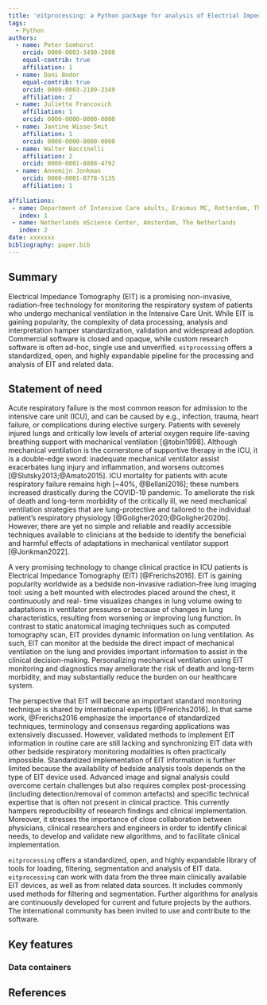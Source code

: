 ```yaml
---
title: 'eitprocessing: a Python package for analysis of Electrial Impedance Tomography data'
tags:
  - Python
authors:
  - name: Peter Somhorst
    orcid: 0000-0003-3490-2080
    equal-contrib: true
    affiliation: 1
  - name: Dani Bodor
    equal-contrib: true
    orcid: 0000-0003-2109-2349
    affiliation: 2
  - name: Juliette Francovich
    affiliation: 1
    orcid: 0000-0000-0000-0000
  - name: Jantine Wisse-Smit
    affiliation: 1
    orcid: 0000-0000-0000-0000
  - name: Walter Baccinelli
    affiliation: 2
    orcid: 0000-0001-8888-4792
  - name: Annemijn Jonkman
    orcid: 0000-0001-8778-5135
    affiliation: 1
  
affiliations:
 - name: Department of Intensive Care adults, Erasmus MC, Rotterdam, The Netherlands
   index: 1
 - name: Netherlands eScience Center, Amsterdam, The Netherlands 
   index: 2
date: xxxxxxx
bibliography: paper.bib
---
```


## Summary
Electrical Impedance Tomography (EIT) is a promising non-invasive, radiation-free technology for
monitoring the respiratory system of patients who undergo mechanical ventilation in the Intensive
Care Unit. While EIT is gaining popularity, the complexity of data processing, analysis and
interpretation hamper standardization, validation and widespread adoption. Commercial software is
closed and opaque, while custom research software is often ad-hoc, single use and unverified.
`eitprocessing` offers a standardized, open, and highly expandable pipeline for the processing and
analysis of EIT and related data.


## Statement of need
Acute respiratory failure is the most common reason for admission to the intensive care unit (ICU),
and can be caused by e.g., infection, trauma, heart failure, or complications during elective
surgery. Patients with severely injured lungs and critically low levels of arterial oxygen require
life-saving breathing support with mechanical ventilation [@tobin1998]. Although mechanical
ventilation is the cornerstone of supportive therapy in the ICU, it is a double-edge sword:
inadequate mechanical ventilator assist exacerbates lung injury and inflammation, and worsens
outcomes [@Slutsky2013;@Amato2015]. ICU mortality for patients with acute respiratory failure remains
high  [~40%, @Bellani2016]; these numbers increased drastically during the COVID-19 pandemic. To
ameliorate the risk of death and long-term morbidity of the critically ill, we need mechanical
ventilation strategies that are lung-protective and tailored to the individual patient’s
respiratory physiology [@Goligher2020;@Goligher2020b]. However, there are yet no simple and reliable
and readily accessible techniques available to clinicians at the bedside to identify the beneficial
and harmful effects of adaptations in mechanical ventilator support [@Jonkman2022].

A very promising technology to change clinical practice in ICU patients is Electrical Impedance
Tomography (EIT) [@Frerichs2016]. EIT is gaining popularity worldwide as a bedside non-invasive radiation-free
lung imaging tool: using a belt mounted with electrodes placed around the chest, it continuously
and real- time visualizes changes in lung volume owing to adaptations in ventilator pressures or
because of changes in lung characteristics, resulting from worsening or improving lung function. In
contrast to static anatomical imaging techniques such as computed tomography scan, EIT provides
dynamic information on lung ventilation. As such, EIT can monitor at the bedside the direct impact
of mechanical ventilation on the lung and provides important information to assist in the clinical
decision-making. Personalizing mechanical ventilation using EIT monitoring and diagnostics may
ameliorate the risk of death and long-term morbidity, and may substantially reduce the burden on
our healthcare system.

The perspective that EIT will become an important standard monitoring technique is shared by
international experts [@Frerichs2016]. In that same work, @Frerichs2016 emphasize the importance of
standardized techniques, terminology and consensus regarding applications was extensively
discussed. However, validated methods to implement EIT information in routine care are still
lacking and synchronizing EIT data with other bedside respiratory monitoring modalities is often
practically impossible. Standardized implementation of EIT information is further limited because
the availability of bedside analysis tools depends on the type of EIT device used. Advanced image
and signal analysis could overcome certain challenges but also requires complex post-processing
(including detection/removal of common artefacts) and specific technical expertise that is often
not present in clinical practice. This currently hampers reproducibility of research findings and
clinical implementation. Moreover, it stresses the importance of close collaboration between
physicians, clinical researchers and engineers in order to identify clinical needs, to develop and
validate new algorithms, and to facilitate clinical implementation.

`eitprocessing` offers a standardized, open, and highly expandable library of tools for loading,
filtering, segmentation and analysis of EIT data. `eitprocessing` can work with data from the three
main clinically available EIT devices, as well as from related data sources. It includes commonly
used methods for filtering and segmentation. Further algorithms for analysis are continuously
developed for current and future projects by the authors. The international community has been
invited to use and contribute to the software.


## Key features 
<!-- Dani -->
<!-- TODO:  example with animal-data -->
<!-- TODO:  update example in notebook updaten with newer features -->
<!-- TODO:  example notebook Dani/Peter -->

### Data containers

## References
